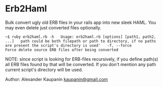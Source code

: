 # Erb2Haml

Bulk convert ugly old ERB files in your rails app into new sleek HAML.
You may even delete just converted files optionally. 

`~$ ruby erb2haml.rb -h  
Usage: erb2haml.rb [options] [path1, path2, ...]  
path could be both filepath or path to directory, if no paths are present the script's directory is used'  
    -f, --force                      Force delete source ERB files after being converted`


NOTE: since script is looking for ERB-files recursively, if you define path(s) all ERB files found by that will be converted.
If you don't mention any path current script's directory will be used.


Author: Alexander Kaupanin <kaupanin@gmail.com>
